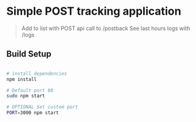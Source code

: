 # Simple POST tracking application

> Add to list with POST api call to <url>/postback
> See last hours logs with <url>/logs

## Build Setup

``` bash

# install dependencies
npm install

# Default port 80
sudo npm start

# OPTIONAL Set custom port
PORT=3000 npm start

```
